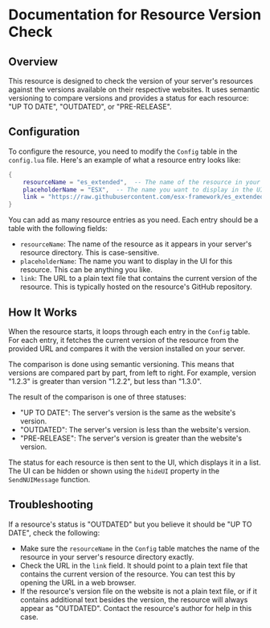 # Documentation for Resource Version Check

## Overview

This resource is designed to check the version of your server's resources against the versions available on their respective websites. It uses semantic versioning to compare versions and provides a status for each resource: "UP TO DATE", "OUTDATED", or "PRE-RELEASE".

## Configuration

To configure the resource, you need to modify the `Config` table in the `config.lua` file. Here's an example of what a resource entry looks like:

```lua
{
    resourceName = "es_extended",  -- The name of the resource in your server
    placeholderName = "ESX",  -- The name you want to display in the UI
    link = "https://raw.githubusercontent.com/esx-framework/es_extended/main/version"  -- The link to the resource's version file
}
```

You can add as many resource entries as you need. Each entry should be a table with the following fields:

- `resourceName`: The name of the resource as it appears in your server's resource directory. This is case-sensitive.
- `placeholderName`: The name you want to display in the UI for this resource. This can be anything you like.
- `link`: The URL to a plain text file that contains the current version of the resource. This is typically hosted on the resource's GitHub repository.

## How It Works

When the resource starts, it loops through each entry in the `Config` table. For each entry, it fetches the current version of the resource from the provided URL and compares it with the version installed on your server.

The comparison is done using semantic versioning. This means that versions are compared part by part, from left to right. For example, version "1.2.3" is greater than version "1.2.2", but less than "1.3.0".

The result of the comparison is one of three statuses:

- "UP TO DATE": The server's version is the same as the website's version.
- "OUTDATED": The server's version is less than the website's version.
- "PRE-RELEASE": The server's version is greater than the website's version.

The status for each resource is then sent to the UI, which displays it in a list. The UI can be hidden or shown using the `hideUI` property in the `SendNUIMessage` function.

## Troubleshooting

If a resource's status is "OUTDATED" but you believe it should be "UP TO DATE", check the following:

- Make sure the `resourceName` in the `Config` table matches the name of the resource in your server's resource directory exactly.
- Check the URL in the `link` field. It should point to a plain text file that contains the current version of the resource. You can test this by opening the URL in a web browser.
- If the resource's version file on the website is not a plain text file, or if it contains additional text besides the version, the resource will always appear as "OUTDATED". Contact the resource's author for help in this case.
